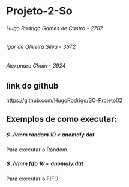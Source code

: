 # Projeto-2-So
###### Hugo Rodrigo Gomes de Castro - 2707
###### Igor de Oliveira Silva - 3672
###### Alexandre Chain - 3924

## link do github
https://github.com/HugoRodrigo/SO-Projeto02

## Exemplos de como executar:
  ##### $ ./vmm random 10 < anomaly.dat        
  Para executar o Random
  ##### $ ./vmm fifo 10 < anomaly.dat          
  Para executar o FIFO
